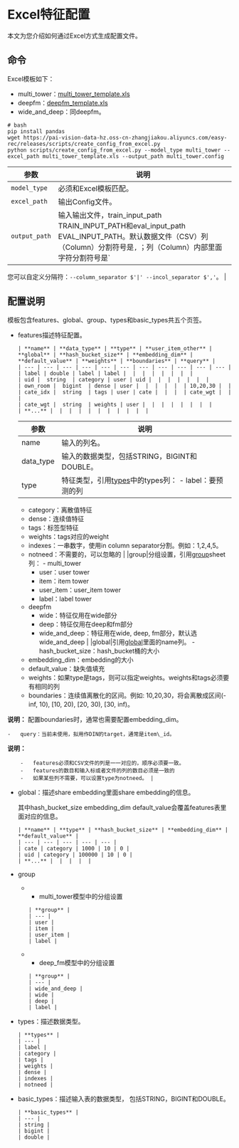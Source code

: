 # Excel特征配置

本文为您介绍如何通过Excel方式生成配置文件。

## 命令

Excel模板如下：

-   multi\_tower：[multi\_tower\_template.xls](https://pai-vision-data-hz.oss-cn-zhangjiakou.aliyuncs.com/easy-rec/excel/multi_tower_template.xls)
-   deepfm：[deepfm\_template.xls](https://pai-vision-data-hz.oss-cn-zhangjiakou.aliyuncs.com/easy-rec/excel/deepfm_template.xls)
-   wide\_and\_deep：同deepfm。

```
# bash
pip install pandas
wget https://pai-vision-data-hz.oss-cn-zhangjiakou.aliyuncs.com/easy-rec/releases/scripts/create_config_from_excel.py
python scripts/create_config_from_excel.py --model_type multi_tower --excel_path multi_tower_template.xls --output_path multi_tower.config
```

|参数|说明|
|--|--|
|`model_type`|必须和Excel模板匹配。|
|`excel_path`|输出Config文件。|
|`output_path`|输入输出文件，train\_input\_path TRAIN\_INPUT\_PATH和eval\_input\_path EVAL\_INPUT\_PATH。默认数据文件（CSV）列（Column）分割符号是`,` ；列（Column）内部里面字符分割符号是`|`。

您可以自定义分隔符：`--column_separator $'|' --incol_separator $','`。 |

## 配置说明

模板包含features、global、group、types和basic\_types共五个页签。

-   features描述特征配置。

    ```
    | **name** | **data_type** | **type** | **user_item_other** | **global** | **hash_bucket_size** | **embedding_dim** | **default_value** | **weights** | **boundaries** | **query** |
    | --- | --- | --- | --- | --- | --- | --- | --- | --- | --- | --- |
    | label | double | label | label |  |  |  |  |  |  |  |
    | uid |  string  | category | user | uid |  |  |  |  |  |  |
    | own_room |  bigint  | dense | user |  |  |  |  |  | 10,20,30 |  |
    | cate_idx |  string  | tags | user | cate |  |  |  | cate_wgt |  |  |
    | cate_wgt |  string  | weights | user |  |  |  |  |  |  |  |
    | **...** |  |  |  |  |  |  |  |  |  |  |
    ```

    |参数|说明|
    |--|--|
    |name|输入的列名。|
    |data\_type|输入的数据类型，包括STRING，BIGINT和DOUBLE。|
    |type|特征类型，引用[types](#li_types)中的types列：    -   label：要预测的列
    -   category：离散值特征
    -   dense：连续值特征
    -   tags：标签型特征
    -   weights：tags对应的weight
    -   indexes：一串数字，使用in column separator分割。例如：1,2,4,5。
    -   notneed：不需要的，可以忽略的 |
    |group|分组设置，引用[group](#li_group)sheet列：    -   multi\_tower
        -   user：user tower
        -   item：item tower
        -   user\_item：user\_item tower
        -   label：label tower
    -   deepfm
        -   wide：特征仅用在wide部分
        -   deep：特征仅用在deep和fm部分
        -   wide\_and\_deep：特征用在wide, deep, fm部分，默认选wide\_and\_deep |
    |global|引用[global](#li_global)里面的name列。    -   hash\_bucket\_size：hash\_bucket桶的大小
    -   embedding\_dim：embedding的大小
    -   default\_value：缺失值填充
    -   weights：如果type是tags，则可以指定weights。weights和tags必须要有相同的列
    -   boundaries：连续值离散化的区间。例如: 10,20,30，将会离散成区间\(-inf, 10\), \[10, 20\), \[20, 30\), \[30, inf\)。

**说明：** 配置boundaries时，通常也需要配置embedding\_dim。

    -   query：当前未使用，拟用作DIN的target，通常是item\_id。

**说明：**

        -   features必须和CSV文件的列是一一对应的，顺序必须要一致。
        -   features的数目和输入标或者文件的列的数目必须是一致的
        -   如果某些列不需要，可以设置type为notneed。 |

-   global：描述share embedding里面share embedding的信息。

    其中hash\_bucket\_size embedding\_dim default\_value会覆盖features表里面对应的信息。

    ```
    | **name** | **type** | **hash_bucket_size** | **embedding_dim** | **default_value** |
    | --- | --- | --- | --- | --- |
    | cate | category | 1000 | 10 | 0 |
    | uid | category | 100000 | 10 | 0 |
    | **...** |  |  |  |  |
    ```

-   group
    -   - multi\_tower模型中的分组设置

        ```
        | **group** |
        | --- |
        | user |
        | item |
        | user_item |
        | label |
        ```

    -   - deep\_fm模型中的分组设置

        ```
        | **group** |
        | --- |
        | wide_and_deep |
        | wide |
        | deep |
        | label |
        ```

-   types：描述数据类型。

    ```
    | **types** |
    | --- |
    | label |
    | category |
    | tags |
    | weights |
    | dense |
    | indexes |
    | notneed |
    ```

-   basic\_types：描述输入表的数据类型， 包括STRING，BIGINT和DOUBLE。

    ```
    | **basic_types** |
    | --- |
    | string |
    | bigint |
    | double |
    ```


